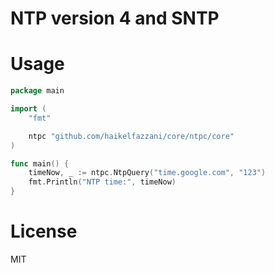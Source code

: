 # NTP version 4 and SNTP

# Usage

```go
package main

import (
	"fmt"

	ntpc "github.com/haikelfazzani/core/ntpc/core"
)

func main() {
	timeNow, _ := ntpc.NtpQuery("time.google.com", "123")
	fmt.Println("NTP time:", timeNow)
}
```

[](https://gist.github.com/mutin-sa/eea1c396b1e610a2da1e5550d94b0453)

# License

MIT
